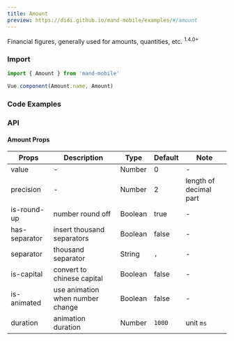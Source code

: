 ```yaml
---
title: Amount
preview: https://didi.github.io/mand-mobile/examples/#/amount
---
```


Financial figures, generally used for amounts, quantities, etc. <sup class="version-after">1.4.0+</sup>

### Import

```javascript
import { Amount } from 'mand-mobile'

Vue.component(Amount.name, Amount)
```

### Code Examples
<!-- DEMO -->

### API

#### Amount Props
| Props | Description | Type | Default | Note |
|----|-----|------|------|------|
|value|-|Number|0|-|
|precision|-|Number|2|length of decimal part|
|is-round-up|number round off|Boolean|true|-|
|has-separator|insert thousand separators|Boolean|false|-|
|separator|thousand separator|String|`,`|-|
|is-capital|convert to chinese capital|Boolean|false|-|
|is-animated|use animation when number change|Boolean|false|-|
|duration|animation duration|Number|`1000`|unit `ms`|